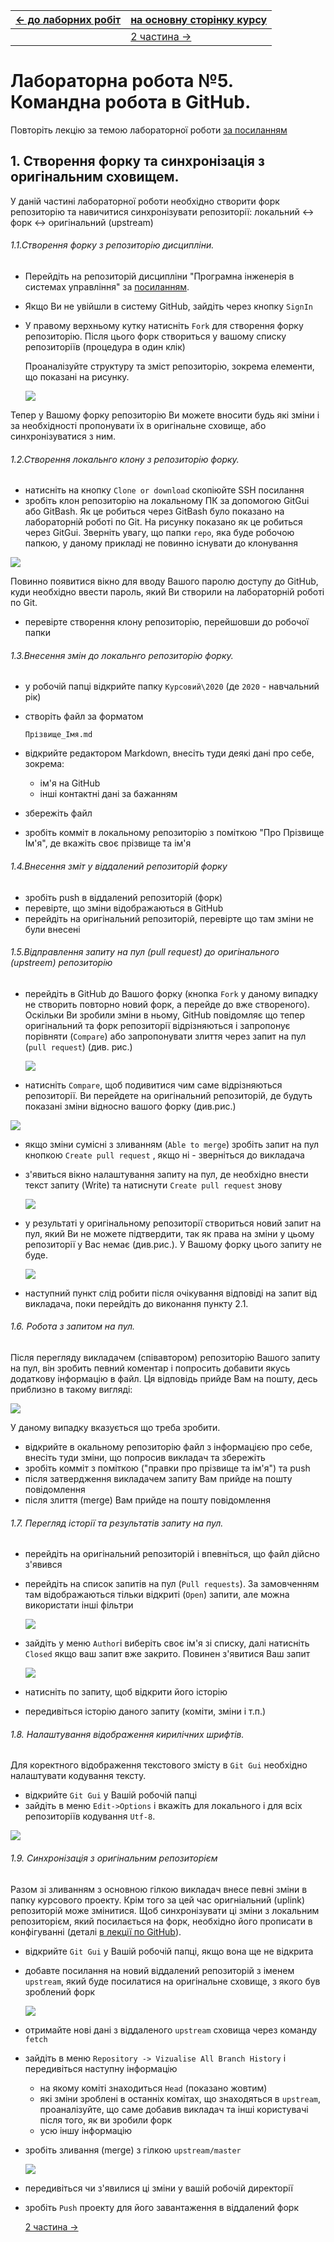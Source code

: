 | [<- до лаборних робіт](README.md) | [на основну сторінку курсу](../README.md) |
| --------------------------------- | ----------------------------------------- |
|                                   | [2 частина ->](lab5_2GitHubCollabor.md)   |

# Лабораторна робота №5. Командна робота в GitHub.

Повторіть лекцію за темою лабораторної роботи [за посиланням](../Лекц/GitHub.md)

## 1. Створення форку та синхронізація з оригінальним сховищем.

У даній частині лабораторної роботи необхідно створити форк репозиторію та навичитися синхронізувати репозиторії: локальний <-> форк <-> оригінальний (upstream)  

###### 1.1.Створення форку з репозиторію дисципліни.

- Перейдіть на репозиторій дисципліни "Програмна інженерія в системах управління" за [посиланням](https://github.com/pupenasan/ProgIngContrSystems).

- Якщо Ви не увійшли в систему GitHub, зайдіть через кнопку  `SignIn`

- У правому верхньому кутку натисніть `Fork` для створення форку репозиторію. Після цього форк створиться у вашому списку репозиторіїв (процедура в один клік)

  Проаналізуйте структуру та зміст репозиторію, зокрема елементи, що показані на рисунку.  

  ![](githubmedia/1.png)  

Тепер у Вашому форку репозиторію Ви можете вносити будь які зміни і за необхідності пропонувати їх в оригінальне сховище, або синхронізуватися з ним.

###### 1.2.Створення локальнго клону з репозиторію форку.

- натисніть на кнопку `Clone or download` скопіюйте SSH посилання
- зробіть клон репозиторію на локальному ПК за допомогою GitGui або GitBash. Як це робиться через GitBash було показано на лабораторній роботі по Git. На рисунку показано як це робиться через GitGui. Зверніть увагу, що папки `repo`, яка буде робочою папкою, у даному прикладі не повинно існувати до клонування

![](githubmedia/2.png)

Повинно появитися вікно для вводу Вашого паролю доступу до GitHub, куди необхідно ввести пароль, який Ви створили на лабораторній роботі по Git.  

-  перевірте створення клону репозиторію, перейшовши до робочої папки 

###### 1.3.Внесення змін до локальнго репозиторію форку. 

- у робочій папці відкрийте папку `Курсовий\2020` (де `2020` - навчальний рік)

- створіть файл за форматом

  `Прізвище_Імя.md`

- відкрийте редактором Markdown, внесіть туди деякі дані про себе, зокрема:

  - ім'я на GitHub
  - інші контактні дані за бажанням 

- збережіть файл

- зробіть комміт в локальному репозиторію з поміткою "Про Прізвище Ім'я", де вкажіть своє прізвище та ім'я 

###### 1.4.Внесення зміт у віддалений репозиторій форку

- зробіть push в віддалений репозиторій (форк) 
- перевірте, що зміни відображаються в GitHub
- перейдіть на оригінальний репозиторій, перевірте що там зміни не були внесені

###### 1.5.Відправлення запиту на пул (pull request) до оригінального (upstreem) репозиторію

- перейдіть в GitHub до Вашого форку (кнопка `Fork` у даному випадку не створить повторно новий форк, а перейде до вже створеного). Оскільки Ви зробили зміни в ньому, GitHub повідомляє що тепер оригінальний та форк репозиторії відрізняються і запропонує порівняти (`Compare`) або запропонувати злиття через запит на пул (`pull request`)  (див. рис.)

  ![](githubmedia/3.png)   

- натисніть `Compare`, щоб подивитися чим саме відрізняються репозиторії. Ви перейдете на оригінальний репозиторій, де будуть показані зміни відносно вашого форку (див.рис.) 

![](githubmedia/4.png)

- якщо зміни сумісні з зливанням (`Able to merge`) зробіть запит на пул кнопкою `Create pull request` , якщо ні - зверніться до викладача

- з'явиться вікно налаштування запиту на пул, де необхідно внести текст запиту (Write) та натиснути `Create pull request` знову  

  ![](githubmedia/5.png)

- у результаті у оригінальному репозиторії створиться новий запит на пул, який Ви не можете підтвердити, так як права на зміни у цьому репозиторії у Вас немає (див.рис.). У Вашому форку цього запиту не буде. 

  ![](githubmedia/6.png)

- наступний пункт слід робити після очікування відповіді на запит від викладача, поки перейдіть до виконання пункту 2.1.  

###### 1.6. Робота з запитом на пул.

Після перегляду викладачем (співавтором) репозиторію Вашого запиту на пул, він зробить певний коментар і попросить добавити якусь додаткову інформацію в файл. Ця відповідь прийде Вам на пошту, десь приблизно  в такому вигляді:

![](githubmedia/7.png) 

У даному випадку вказується що треба зробити.

- відкрийте в окальному репозиторію файл з інформацією про себе, внесіть туди зміни, що попросив викладач та збережіть
- зробіть комміт з поміткою ("правки про прізвище та ім'я") та push
- після затвердження викладачем запиту Вам прийде на пошту повідомлення
- після злиття (merge) Вам прийде на пошту повідомлення  

###### 1.7.  Перегляд історії та результатів запиту на пул.

- перейдіть на оригінальний репозиторій і впевніться, що файл дійсно з'явився 

- перейдіть на список запитів на пул (`Pull requests`). За замовченням там відображаються тільки відкриті (`Open`) запити, але можна використати інші фільтри

  ![](githubmedia/8.png)

- зайдіть у меню `Author`і виберіть своє ім'я зі списку, далі натисніть `Closed` якщо ваш запит вже закрито. Повинен з'явитися Ваш запит

   ![](githubmedia/9.png)

-   натисніть по запиту, щоб відкрити його історію

-  передивіться історію даного запиту (коміти, зміни і т.п.)

###### 1.8. Налаштування відображення кирилічних шрифтів.

Для коректного відображення текстового змісту в `Git Gui` необхідно налаштувати кодування тексту. 

- відкрийте  `Git Gui` у Вашій робочій папці
- зайдіть в меню `Edit->Options` і вкажіть для локального і для всіх репозиторіїв кодування `Utf-8`. 

![](githubmedia/11.png)

###### 1.9. Синхронізація з оригінальним репозиторієм   

Разом зі зливанням з основною гілкою викладач внесе певні зміни в папку курсового проекту. Крім того за цей час оригніальний (uplink) репозиторій може змінитися. Щоб синхронізувати ці зміни з локальним репозиторієм, який посилається на форк, необхідно його прописати в конфігуванні (деталі [в лекції по GitHub](../Лекц/GitHub.md)).     

- відкрийте  `Git Gui` у Вашій робочій папці, якщо вона ще не відкрита

- добавте посилання на новий віддалений репозиторій з іменем `upstream`, який буде посилатися на оригінальне сховище, з якого був зроблений форк 

  ![](githubmedia/10.png)

- отримайте нові дані з віддаленого `upstream` сховища через команду `fetch`

- зайдіть в меню `Repository -> Vizualise All Branch History` і передивіться наступну інформацію

  - на якому коміті знаходиться `Head` (показано жовтим)
  - які зміни зроблені в останніх комітах, що знаходяться в `upstream`, проаналізуйте, що саме добавив викладач та інші користувачі після того, як ви зробили форк 
  - усю іншу інформацію

- зробіть зливання (merge) з гілкою `upstream/master` 

  ![](githubmedia/12.png)

- передивіться чи з'явилися ці зміни у вашій робочій директорії

- зробіть `Push` проекту для його завантаження в віддалений форк 

  [2 частина ->](lab5_2GitHubCollabor.md)